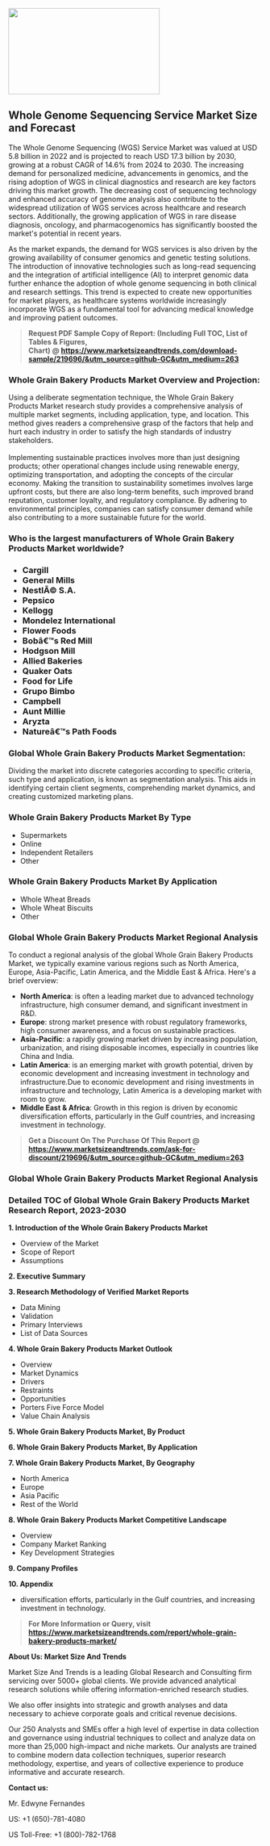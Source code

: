 <p><img class="alignnone size-medium wp-image-20088" src="https://ffe5etoiles.com/wp-content/uploads/2024/12/MST1-300x171.png" alt="" width="300" height="171" /></p><h2>Whole Genome Sequencing Service Market Size and Forecast</h2><p>The Whole Genome Sequencing (WGS) Service Market was valued at USD 5.8 billion in 2022 and is projected to reach USD 17.3 billion by 2030, growing at a robust CAGR of 14.6% from 2024 to 2030. The increasing demand for personalized medicine, advancements in genomics, and the rising adoption of WGS in clinical diagnostics and research are key factors driving this market growth. The decreasing cost of sequencing technology and enhanced accuracy of genome analysis also contribute to the widespread utilization of WGS services across healthcare and research sectors. Additionally, the growing application of WGS in rare disease diagnosis, oncology, and pharmacogenomics has significantly boosted the market's potential in recent years.</p><p>As the market expands, the demand for WGS services is also driven by the growing availability of consumer genomics and genetic testing solutions. The introduction of innovative technologies such as long-read sequencing and the integration of artificial intelligence (AI) to interpret genomic data further enhance the adoption of whole genome sequencing in both clinical and research settings. This trend is expected to create new opportunities for market players, as healthcare systems worldwide increasingly incorporate WGS as a fundamental tool for advancing medical knowledge and improving patient outcomes.</p></p><blockquote id="" class=""><strong>Request PDF Sample Copy of Report: (Including Full TOC, List of Tables &amp; Figures, Chart)&nbsp;@&nbsp;<strong><a href="https://www.marketsizeandtrends.com/download-sample/219696/&utm_source=github-GC&utm_medium=263" target="_blank">https://www.marketsizeandtrends.com/download-sample/219696/&utm_source=github-GC&utm_medium=263</a></strong></strong></blockquote><h3 id="" class="">Whole Grain Bakery Products Market&nbsp;Overview and Projection:</h3><p id="" class="">Using a deliberate segmentation technique, the Whole Grain Bakery Products Market research study provides a comprehensive analysis of multiple market segments, including application, type, and location. This method gives readers a comprehensive grasp of the factors that help and hurt each industry in order to satisfy the high standards of industry stakeholders. <br /> <br />Implementing sustainable practices involves more than just designing products; other operational changes include using renewable energy, optimizing transportation, and adopting the concepts of the circular economy. Making the transition to sustainability sometimes involves large upfront costs, but there are also long-term benefits, such improved brand reputation, customer loyalty, and regulatory compliance. By adhering to environmental principles, companies can satisfy consumer demand while also contributing to a more sustainable future for the world.</p><h3 id="" class="">Who is the largest manufacturers of&nbsp;Whole Grain Bakery Products Market worldwide?</h3><h3 class=""><p><ul><li>Cargill </li><li> General Mills </li><li> NestlÃ© S.A. </li><li> Pepsico </li><li> Kellogg </li><li> Mondelez International </li><li> Flower Foods </li><li> Bobâ€™s Red Mill </li><li> Hodgson Mill </li><li> Allied Bakeries </li><li> Quaker Oats </li><li> Food for Life </li><li> Grupo Bimbo </li><li> Campbell </li><li> Aunt Millie </li><li> Aryzta </li><li> Natureâ€™s Path Foods</li></ul></p></h3><h3 id="" class="">Global&nbsp;Whole Grain Bakery Products Market Segmentation:</h3><p id="" class="">Dividing the market into discrete categories according to specific criteria, such type and application, is known as segmentation analysis. This aids in identifying certain client segments, comprehending market dynamics, and creating customized marketing plans.</p><h3 id="" class="">Whole Grain Bakery Products Market&nbsp;By Type</h3><p><p><ul><li>Supermarkets</li><li> Online</li><li> Independent Retailers</li><li> Other</p></li></ul></p></p><h3 id="" class="">Whole Grain Bakery Products Market&nbsp;By Application</h3><p class=""><p><ul><li>Whole Wheat Breads</li><li> Whole Wheat Biscuits</li><li> Other</li></ul></p></p><h3 id="" class="">Global Whole Grain Bakery Products Market Regional Analysis</h3><p id="" class="">To conduct a regional analysis of the global Whole Grain Bakery Products Market, we typically examine various regions such as North America, Europe, Asia-Pacific, Latin America, and the Middle East &amp; Africa. Here's a brief overview:</p><ul><li><strong>North America</strong>: is often a leading market due to advanced technology infrastructure, high consumer demand, and significant investment in R&amp;D.</li><li><strong>Europe</strong>: strong market presence with robust regulatory frameworks, high consumer awareness, and a focus on sustainable practices.</li><li><strong>Asia-Pacific</strong>: a rapidly growing market driven by increasing population, urbanization, and rising disposable incomes, especially in countries like China and India.</li><li><strong>Latin America</strong>: is an emerging market with growth potential, driven by economic development and increasing investment in technology and infrastructure.Due to economic development and rising investments in infrastructure and technology, Latin America is a developing market with room to grow.</li><li><strong>Middle East &amp; Africa</strong>: Growth in this region is driven by economic diversification efforts, particularly in the Gulf countries, and increasing investment in technology.</li></ul><blockquote id="" class=""><strong>Get a Discount On The Purchase Of This Report @ <strong><a href="https://www.marketsizeandtrends.com/ask-for-discount/219696/&utm_source=github-GC&utm_medium=263" target="_blank">https://www.marketsizeandtrends.com/ask-for-discount/219696/&utm_source=github-GC&utm_medium=263</a></strong></strong></blockquote><h3 id="" class="">Global Whole Grain Bakery Products Market Regional Analysis</h3><h3 id="" class="">Detailed TOC of Global Whole Grain Bakery Products Market Research Report, 2023-2030</h3><p id="" class=""><strong>1. Introduction of the Whole Grain Bakery Products Market</strong></p><ul><li>Overview of the Market</li><li>Scope of Report</li><li>Assumptions</li></ul><p id="" class=""><strong>2. Executive Summary</strong></p><p id="" class=""><strong>3. Research Methodology of Verified Market Reports</strong></p><ul><li>Data Mining</li><li>Validation</li><li>Primary Interviews</li><li>List of Data Sources</li></ul><p id="" class=""><strong>4. Whole Grain Bakery Products Market Outlook</strong></p><ul><li>Overview</li><li>Market Dynamics</li><li>Drivers</li><li>Restraints</li><li>Opportunities</li><li>Porters Five Force Model</li><li>Value Chain Analysis</li></ul><p id="" class=""><strong>5. Whole Grain Bakery Products Market, By Product</strong></p><p id="" class=""><strong>6. Whole Grain Bakery Products Market, By Application</strong></p><p id="" class=""><strong>7. Whole Grain Bakery Products Market, By Geography</strong></p><ul><li>North America</li><li>Europe</li><li>Asia Pacific</li><li>Rest of the World</li></ul><p id="" class=""><strong>8. Whole Grain Bakery Products Market Competitive Landscape</strong></p><ul><li>Overview</li><li>Company Market Ranking</li><li>Key Development Strategies</li></ul><p id="" class=""><strong>9. Company Profiles</strong></p><p id="" class=""><strong>10. Appendix</strong></p><ul><li>diversification efforts, particularly in the Gulf countries, and increasing investment in technology.</li></ul><blockquote id="" class=""><strong>For More Information or Query, visit <strong><strong><a href="https://www.marketsizeandtrends.com/report/whole-grain-bakery-products-market/" target="_blank">https://www.marketsizeandtrends.com/report/whole-grain-bakery-products-market/</a></strong></strong></strong></blockquote><p id="" class=""><strong>About Us: Market Size And Trends</strong></p><p id="" class="">Market Size And Trends is a leading Global Research and Consulting firm servicing over 5000+ global clients. We provide advanced analytical research solutions while offering information-enriched research studies.</p><p id="" class="">We also offer insights into strategic and growth analyses and data necessary to achieve corporate goals and critical revenue decisions.</p><p id="" class="">Our 250 Analysts and SMEs offer a high level of expertise in data collection and governance using industrial techniques to collect and analyze data on more than 25,000 high-impact and niche markets. Our analysts are trained to combine modern data collection techniques, superior research methodology, expertise, and years of collective experience to produce informative and accurate research.</p><p id="" class=""><strong>Contact us:</strong></p><p id="" class="">Mr. Edwyne Fernandes</p><p id="" class="">US: +1 (650)-781-4080</p><p id="" class="">US Toll-Free: +1 (800)-782-1768</p>
